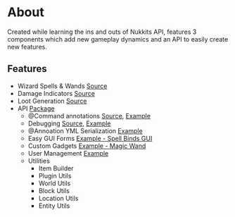 About
====

Created while learning the ins and outs of Nukkits API, features 3 components which add new gameplay dynamics and an API to easily create new features.

Features
----

* Wizard Spells & Wands [Source](https://github.com/TechnicalBro/nukkit-rpg-example/blob/master/src/main/java/com/levelmc/core/components/wizarding/WizardingComponent.java)
* Damage Indicators [Source](https://github.com/TechnicalBro/nukkit-rpg-example/tree/master/src/main/java/com/levelmc/core/components/damageindicators)
* Loot Generation [Source](https://github.com/TechnicalBro/nukkit-rpg-example/tree/master/src/main/java/com/levelmc/core/components/loot)
* API [Package](https://github.com/TechnicalBro/nukkit-rpg-example/tree/master/src/main/java/com/levelmc/core/api)
  * @Command annotations [Source](https://github.com/TechnicalBro/nukkit-rpg-example/tree/master/src/main/java/com/levelmc/core/api/cmd), [Example](https://github.com/TechnicalBro/nukkit-rpg-example/blob/master/src/main/java/com/levelmc/core/commands/TestCommand.java)
  * Debugging [Source](https://github.com/TechnicalBro/nukkit-rpg-example/tree/master/src/main/java/com/levelmc/core/api/debug), [Example](https://github.com/TechnicalBro/nukkit-rpg-example/blob/master/src/main/java/com/levelmc/core/debug/DebugTestGadget.java)
  * @Annoation YML Serialization [Example](https://github.com/TechnicalBro/nukkit-rpg-example/blob/master/src/main/java/com/levelmc/core/config/CoreConfig.java)
  * Easy GUI Forms [Example - Spell Binds GUI](https://github.com/TechnicalBro/nukkit-rpg-example/blob/master/src/main/java/com/levelmc/core/components/wizarding/guis/MagicBindGUI.java)
  * Custom Gadgets [Example - Magic Wand](https://github.com/TechnicalBro/nukkit-rpg-example/blob/master/src/main/java/com/levelmc/core/components/wizarding/gadgets/MagicWand.java)
  * User Management [Example](https://github.com/TechnicalBro/nukkit-rpg-example/blob/master/src/main/java/com/levelmc/core/users/User.java)
  * Utilities
    * Item Builder
    * Plugin Utils
    * World Utils
    * Block Utils
    * Location Utils
    * Entity Utils
 
